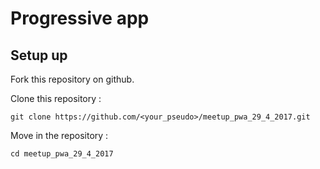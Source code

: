 Progressive app
===============

Setup up
--------

Fork this repository on github.

Clone this repository :

```git clone https://github.com/<your_pseudo>/meetup_pwa_29_4_2017.git```

Move in the repository :

```cd meetup_pwa_29_4_2017```
